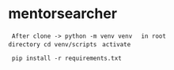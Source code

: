 # mentorsearcher
<code/> After clone -> python -m venv venv </code>
<code/> in root directory cd venv/scripts</code>
<code/> activate </code>

<code/> pip install -r requirements.txt </code>
